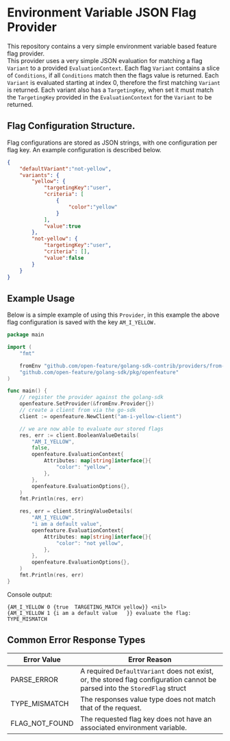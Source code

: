 # Environment Variable JSON Flag Provider

This repository contains a very simple environment variable based feature flag provider.  
This provider uses a very simple JSON evaluation for matching a flag `Variant` to a provided `EvaluationContext`. Each flag `Variant` contains a slice of `Conditions`, if all `Conditions` match then the flags value is returned. Each `Variant` is evaluated starting at index 0, therefore the first matching `Variant` is returned. Each variant also has a `TargetingKey`, when set it must match the `TargetingKey` provided in the `EvaluationContext` for the `Variant` to be returned.  


## Flag Configuration Structure. 

Flag configurations are stored as JSON strings, with one configuration per flag key. An example configuration is described below.  
```json
{
    "defaultVariant":"not-yellow",
    "variants": {
        "yellow": {
            "targetingKey":"user",
            "criteria": [
                {
                    "color":"yellow"
                }
            ],
            "value":true
        },
        "not-yellow": {
            "targetingKey":"user",
            "criteria": [],
            "value":false
        }
    }
}
```

## Example Usage  
Below is a simple example of using this `Provider`, in this example the above flag configuration is saved with the key `AM_I_YELLOW.` 

```go
package main

import (
	"fmt"

	fromEnv "github.com/open-feature/golang-sdk-contrib/providers/from-env/pkg"
	"github.com/open-feature/golang-sdk/pkg/openfeature"
)

func main() {
	// register the provider against the golang-sdk
	openfeature.SetProvider(&fromEnv.Provider{})
	// create a client from via the go-sdk
	client := openfeature.NewClient("am-i-yellow-client")

	// we are now able to evaluate our stored flags
	res, err := client.BooleanValueDetails(
		"AM_I_YELLOW",
		false,
		openfeature.EvaluationContext{
			Attributes: map[string]interface{}{
				"color": "yellow",
			},
		},
		openfeature.EvaluationOptions{},
	)
	fmt.Println(res, err)

	res, err = client.StringValueDetails(
		"AM_I_YELLOW",
		"i am a default value",
		openfeature.EvaluationContext{
			Attributes: map[string]interface{}{
				"color": "not yellow",
			},
		},
		openfeature.EvaluationOptions{},
	)
	fmt.Println(res, err)
}
```
Console output:
```
{AM_I_YELLOW 0 {true  TARGETING_MATCH yellow}} <nil>
{AM_I_YELLOW 1 {i am a default value   }} evaluate the flag: TYPE_MISMATCH
```

## Common Error Response Types

Error Value  | Error Reason
------------- | -------------
PARSE_ERROR  | A required `DefaultVariant` does not exist, or, the stored flag configuration cannot be parsed into the `StoredFlag` struct
TYPE_MISMATCH  | The responses value type does not match that of the request.
FLAG_NOT_FOUND  | The requested flag key does not have an associated environment variable.

